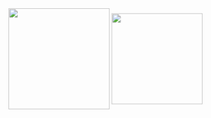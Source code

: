 <!--
**heizetagram/heizetagram** is a ✨ _special_ ✨ repository because its `README.md` (this file) appears on your GitHub profile.

Here are some ideas to get you started:

- 🔭 I’m currently working on ...
- 🌱 I’m currently learning ...
- 👯 I’m looking to collaborate on ...
- 🤔 I’m looking for help with ...
- 💬 Ask me about ...
- 📫 How to reach me: ...
- 😄 Pronouns: ...
- ⚡ Fun fact: ...
-->


<img height=200 align="center" src="https://github-readme-stats.vercel.app/api?username=heizetagram&theme=chartreuse-dark" />

<img height=180 align="center" src="https://github-readme-stats.vercel.app/api/top-langs/?username=heizetagram&layout=compact&theme=chartreuse-dark&langs_count=8&card_width=359" />
